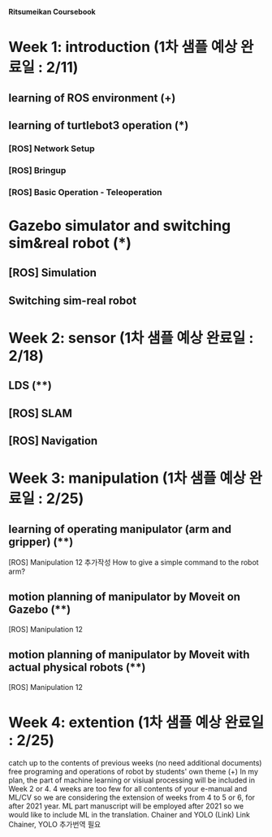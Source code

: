 **Ritsumeikan Coursebook**

# Week 1: introduction (1차 샘플 예상 완료일 : 2/11)
## learning of ROS environment (+)
## learning of turtlebot3 operation (*)
### [ROS] Network Setup
### [ROS] Bringup
### [ROS] Basic Operation - Teleoperation

# Gazebo simulator and switching sim&real robot (*)
## [ROS] Simulation
## Switching sim-real robot


# Week 2: sensor (1차 샘플 예상 완료일 : 2/18)
## LDS (**)
## [ROS] SLAM
## [ROS] Navigation


# Week 3: manipulation (1차 샘플 예상 완료일 : 2/25)
## learning of operating manipulator (arm and gripper) (**)
[ROS] Manipulation
12
추가작성 How to give a simple command to the robot arm? 
## motion planning of manipulator by Moveit on Gazebo (**)
[ROS] Manipulation
12
## motion planning of manipulator by Moveit with actual physical robots (**)
[ROS] Manipulation
12

# Week 4: extention (1차 샘플 예상 완료일 : 2/25)
catch up to the contents of previous weeks (no need additional documents) free programing and operations of robot by students' own theme (+)
In my plan, the part of machine learning or visiual processing will be included in Week 2 or 4. 4 weeks are too few for all contents of your e-manual and ML/CV so we are considering the extension of weeks from 4 to 5 or 6, for after 2021 year. ML part manuscript will be employed after 2021 so we would like to include ML in the translation.
Chainer and YOLO (Link)
Link Chainer, YOLO 추가번역 필요
